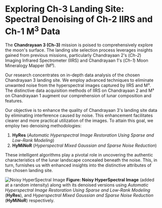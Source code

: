 # Exploring Ch-3 Landing Site: Spectral Denoising of Ch-2 IIRS and Ch-1 M<sup>3</sup> Data

The **Chandrayaan 3 (Ch-3)** mission is poised to comprehensively explore the moon's surface. The landing site selection process leverages insights gained from previous missions, particularly Chandrayaan 2's (*Ch-2*) Imaging Infrared Spectrometer (IIRS) and Chandrayaan 1's (*Ch-1*) Moon Mineralogy Mapper (M³).

Our research concentrates on in-depth data analysis of the chosen Chandrayaan 3 landing site. We employ advanced techniques to eliminate unwanted noise from the hyperspectral images captured by IIRS and M³. The distinctive data acquisition methods of IIRS on Chandrayaan 2 and M³ on Chandrayaan 1 augment our comprehension of lunar composition and features.

Our objective is to enhance the quality of Chandrayaan 3's landing site data by eliminating interference caused by noise. This enhancement facilitates clearer and more practical utilization of the images. To attain this goal, we employ two denoising methodologies:

1. **HyRes** (*Automatic Hyperspectral Image Restoration Using Sparse and Low-Rank Modeling*)
2. **HyMiNoR** (*Hyperspectral Mixed Gaussian and Sparse Noise Reduction*)

These intelligent algorithms play a pivotal role in uncovering the authentic characteristics of the lunar landscape concealed beneath the noise. This, in turn, furnishes us with enhanced insights into the distinctive attributes of the chosen landing site.

![Noisy HyperSpectral Image](exempler)
**Figure: Noisy HyperSpectral Image** (added at a random intensity) along with its denoised versions using *Automatic Hyperspectral Image Restoration Using Sparse and Low-Rank Modeling* (**HyRes**), and *Hyperspectral Mixed Gaussian and Sparse Noise Reduction* (**HyMiNoR**) respectively.
